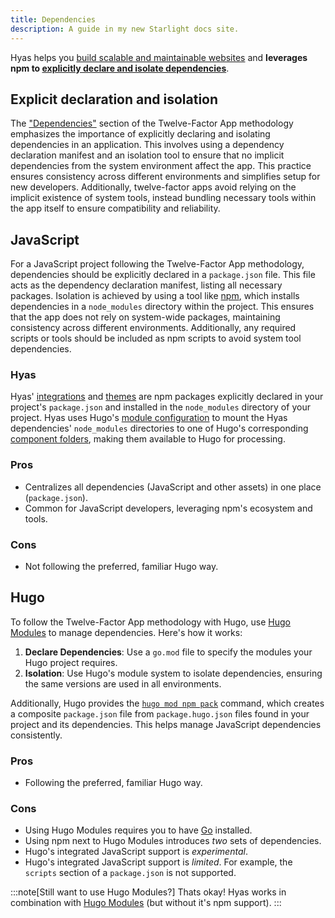 ```yaml
---
title: Dependencies
description: A guide in my new Starlight docs site.
---
```


Hyas helps you [build scalable and maintainable websites](/concepts/why-hyas/#solid-architecture) and __leverages npm to [explicitly declare and isolate dependencies](https://12factor.net/dependencies)__.

## Explicit declaration and isolation

The ["Dependencies"](https://12factor.net/dependencies) section of the Twelve-Factor App methodology emphasizes the importance of explicitly declaring and isolating dependencies in an application. This involves using a dependency declaration manifest and an isolation tool to ensure that no implicit dependencies from the system environment affect the app. This practice ensures consistency across different environments and simplifies setup for new developers. Additionally, twelve-factor apps avoid relying on the implicit existence of system tools, instead bundling necessary tools within the app itself to ensure compatibility and reliability.

## JavaScript

For a JavaScript project following the Twelve-Factor App methodology, dependencies should be explicitly declared in a `package.json` file. This file acts as the dependency declaration manifest, listing all necessary packages. Isolation is achieved by using a tool like [npm](https://www.npmjs.com/), which installs dependencies in a `node_modules` directory within the project. This ensures that the app does not rely on system-wide packages, maintaining consistency across different environments. Additionally, any required scripts or tools should be included as npm scripts to avoid system tool dependencies.

### Hyas

Hyas' [integrations](/guides/integrations/) and [themes](/guides/themes/) are npm packages explicitly declared in your project's `package.json` and installed in the `node_modules` directory of your project. Hyas uses Hugo's [module configuration](https://gohugo.io/hugo-modules/configuration/#module-configuration-mounts) to mount the Hyas dependencies' `node_modules` directories to one of Hugo's corresponding [component folders](https://gohugo.io/getting-started/directory-structure/#directories), making them available to Hugo for processing.

### Pros

- Centralizes all dependencies (JavaScript and other assets) in one place (`package.json`).
- Common for JavaScript developers, leveraging npm's ecosystem and tools.


### Cons

- Not following the preferred, familiar Hugo way.

## Hugo

To follow the Twelve-Factor App methodology with Hugo, use [Hugo Modules](https://gohugo.io/hugo-modules/use-modules/) to manage dependencies. Here's how it works:

1. __Declare Dependencies__: Use a `go.mod` file to specify the modules your Hugo project requires.
2. __Isolation__: Use Hugo's module system to isolate dependencies, ensuring the same versions are used in all environments.

Additionally, Hugo provides the [`hugo mod npm pack`](https://gohugo.io/commands/hugo_mod_npm_pack/) command, which creates a composite `package.json` file from `package.hugo.json` files found in your project and its dependencies. This helps manage JavaScript dependencies consistently.

### Pros

- Following the preferred, familiar Hugo way.

### Cons

- Using Hugo Modules requires you to have [Go](https://go.dev/dl/) installed.
- Using npm next to Hugo Modules introduces _two_ sets of dependencies.
- Hugo's integrated JavaScript support is _experimental_.
- Hugo's integrated JavaScript support is _limited_. For example, the `scripts` section of a `package.json` is not supported.

:::note[Still want to use Hugo Modules?]
 Thats okay! Hyas works in combination with [Hugo Modules](https://gohugo.io/hugo-modules/) (but without it's npm support).
:::
